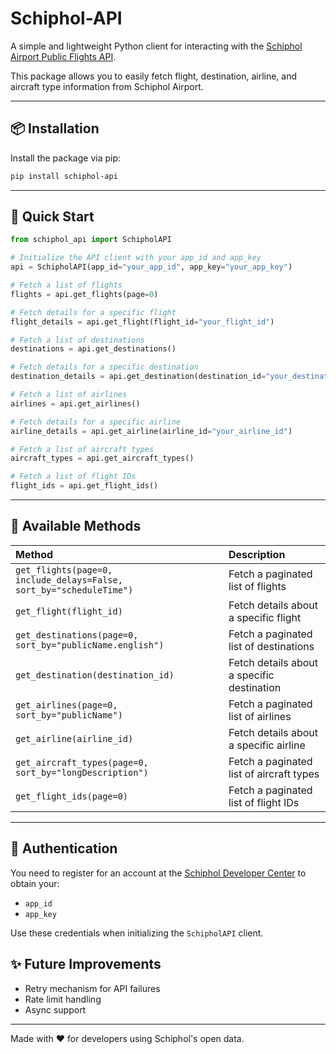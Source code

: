 # Schiphol-API

A simple and lightweight Python client for interacting with the [Schiphol Airport Public Flights API](https://developer.schiphol.nl/).

This package allows you to easily fetch flight, destination, airline, and aircraft type information from Schiphol Airport.

---

## 📦 Installation

Install the package via pip:

```bash
pip install schiphol-api
```

---

## 🚀 Quick Start

```python
from schiphol_api import SchipholAPI

# Initialize the API client with your app_id and app_key
api = SchipholAPI(app_id="your_app_id", app_key="your_app_key")

# Fetch a list of flights
flights = api.get_flights(page=0)

# Fetch details for a specific flight
flight_details = api.get_flight(flight_id="your_flight_id")

# Fetch a list of destinations
destinations = api.get_destinations()

# Fetch details for a specific destination
destination_details = api.get_destination(destination_id="your_destination_id")

# Fetch a list of airlines
airlines = api.get_airlines()

# Fetch details for a specific airline
airline_details = api.get_airline(airline_id="your_airline_id")

# Fetch a list of aircraft types
aircraft_types = api.get_aircraft_types()

# Fetch a list of flight IDs
flight_ids = api.get_flight_ids()
```

---

## 🔧 Available Methods

| Method | Description |
|:-------|:------------|
| `get_flights(page=0, include_delays=False, sort_by="scheduleTime")` | Fetch a paginated list of flights |
| `get_flight(flight_id)` | Fetch details about a specific flight |
| `get_destinations(page=0, sort_by="publicName.english")` | Fetch a paginated list of destinations |
| `get_destination(destination_id)` | Fetch details about a specific destination |
| `get_airlines(page=0, sort_by="publicName")` | Fetch a paginated list of airlines |
| `get_airline(airline_id)` | Fetch details about a specific airline |
| `get_aircraft_types(page=0, sort_by="longDescription")` | Fetch a paginated list of aircraft types |
| `get_flight_ids(page=0)` | Fetch a paginated list of flight IDs |

---

## 🔑 Authentication

You need to register for an account at the [Schiphol Developer Center](https://developer.schiphol.nl/) to obtain your:

- `app_id`
- `app_key`

Use these credentials when initializing the `SchipholAPI` client.

## ✨ Future Improvements

- Retry mechanism for API failures
- Rate limit handling
- Async support

---

Made with ❤️ for developers using Schiphol's open data.
```